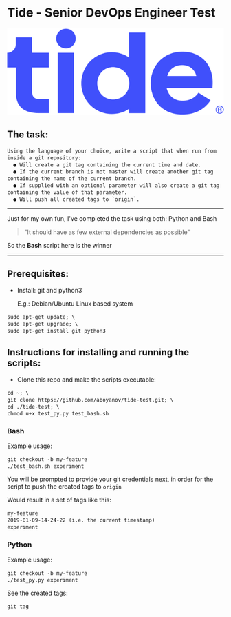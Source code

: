 # Tide - Senior DevOps Engineer Test

![](https://github.com/aboyanov/tide-test/blob/master/tide_logo.png)

## The task:
```
Using the language of your choice, write a script that when run from inside a git repository:
  ● Will create a git tag containing the current time and date.
  ● If the current branch is not master will create another git tag containing the name of the current branch.
  ● If supplied with an optional parameter will also create a git tag containing the value of that parameter.
  ● Will push all created tags to `origin`.
```

------------
Just for my own fun, I've completed the task using both: Python and Bash
> "It should have as few external dependencies as possible"

So the **Bash** script here is the winner

------------

## Prerequisites:
* Install: git and python3

  E.g.: Debian/Ubuntu Linux based system
```
sudo apt-get update; \
sudo apt-get upgrade; \
sudo apt-get install git python3
```

## Instructions for installing and running the scripts:
* Clone this repo and make the scripts executable:
```
cd ~; \
git clone https://github.com/aboyanov/tide-test.git; \
cd ./tide-test; \
chmod u+x test_py.py test_bash.sh
```
### Bash
Example usage:
```
git checkout -b my-feature
./test_bash.sh experiment
```
You will be prompted to provide your git credentials next, in order for the script to push the created tags to `origin`

Would result in a set of tags like this:
```
my-feature
2019-01-09-14-24-22 (i.e. the current timestamp)
experiment
```
### Python
Example usage:
```
git checkout -b my-feature
./test_py.py experiment
```
See the created tags:
```
git tag
```
